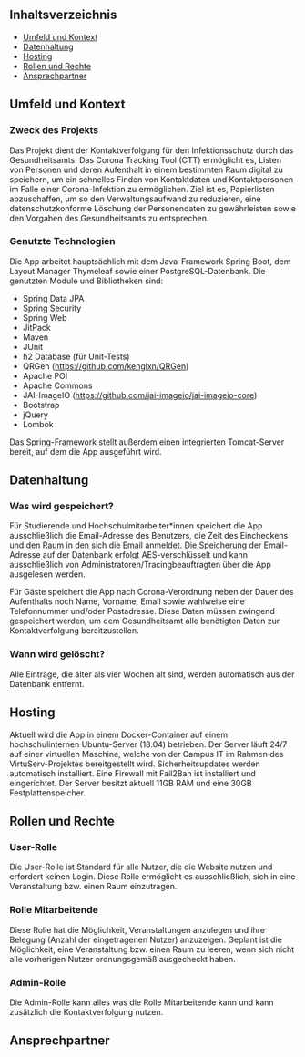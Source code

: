 

## Inhaltsverzeichnis

 - [Umfeld und Kontext](#Umfeld-und-Kontext)
 - [Datenhaltung](#Datenhaltung)
 - [Hosting](#Hosting)
 - [Rollen und Rechte](#Rollen-und-Rechte)
 - [Ansprechpartner](#Ansprechpartner)

## Umfeld und Kontext
### Zweck des Projekts
Das Projekt dient der Kontaktverfolgung für den Infektionsschutz durch das Gesundheitsamts. Das Corona Tracking Tool (CTT) ermöglicht es, Listen von Personen und deren Aufenthalt in einem bestimmten Raum digital zu speichern, um ein schnelles Finden von Kontaktdaten und Kontaktpersonen im Falle einer Corona-Infektion zu ermöglichen. Ziel ist es, Papierlisten abzuschaffen, um so den Verwaltungsaufwand zu reduzieren, eine datenschutzkonforme Löschung der Personendaten zu gewährleisten sowie den Vorgaben des Gesundheitsamts zu entsprechen.

### Genutzte Technologien
Die App arbeitet hauptsächlich mit dem Java-Framework Spring Boot, dem Layout Manager Thymeleaf sowie einer PostgreSQL-Datenbank.
Die genutzten Module und Bibliotheken sind:
 - Spring Data JPA
 - Spring Security
 - Spring Web
 - JitPack
 - Maven
 - JUnit
 - h2 Database (für Unit-Tests)
 - QRGen (https://github.com/kenglxn/QRGen)
 - Apache POI
 - Apache Commons
 - JAI-ImageIO (https://github.com/jai-imageio/jai-imageio-core)
 - Bootstrap
 - jQuery
 - Lombok

Das Spring-Framework stellt außerdem einen integrierten Tomcat-Server bereit, auf dem die App ausgeführt wird.

## Datenhaltung

### Was wird gespeichert?
Für Studierende und Hochschulmitarbeiter*innen speichert die App ausschließlich die Email-Adresse des Benutzers, die Zeit des Eincheckens und den Raum in den sich die Email anmeldet. Die Speicherung der Email-Adresse auf der Datenbank erfolgt AES-verschlüsselt und kann ausschließlich von Administratoren/Tracingbeauftragten über die App ausgelesen werden.

Für Gäste speichert die App nach Corona-Verordnung neben der Dauer des Aufenthalts noch Name, Vorname, Email sowie wahlweise eine Telefonnummer und/oder Postadresse. Diese Daten müssen zwingend gespeichert werden, um dem Gesundheitsamt alle benötigten Daten zur Kontaktverfolgung bereitzustellen.

### Wann wird gelöscht?
Alle Einträge, die älter als vier Wochen alt sind, werden automatisch aus der Datenbank entfernt.


## Hosting
Aktuell wird die App in einem Docker-Container auf einem hochschulinternen Ubuntu-Server (18.04) betrieben. Der Server läuft 24/7 auf einer virtuellen Maschine, welche von der Campus IT im Rahmen des VirtuServ-Projektes bereitgestellt wird. 
Sicherheitsupdates werden automatisch installiert. Eine Firewall mit Fail2Ban ist installiert und eingerichtet. Der Server besitzt aktuell 11GB RAM und eine 30GB Festplattenspeicher.

## Rollen und Rechte
### User-Rolle

Die User-Rolle ist Standard für alle Nutzer, die die Website nutzen und erfordert keinen Login. Diese Rolle ermöglicht es ausschließlich, sich in eine Veranstaltung bzw. einen Raum einzutragen.

###  Rolle Mitarbeitende

Diese Rolle hat die Möglichkeit, Veranstaltungen anzulegen und ihre Belegung (Anzahl der eingetragenen Nutzer) anzuzeigen. Geplant ist die Möglichkeit, eine Veranstaltung bzw. einen Raum zu leeren, wenn sich nicht alle vorherigen Nutzer ordnungsgemäß ausgecheckt haben.

### Admin-Rolle

Die Admin-Rolle kann alles was die Rolle Mitarbeitende kann und kann zusätzlich die Kontaktverfolgung nutzen.

## Ansprechpartner
